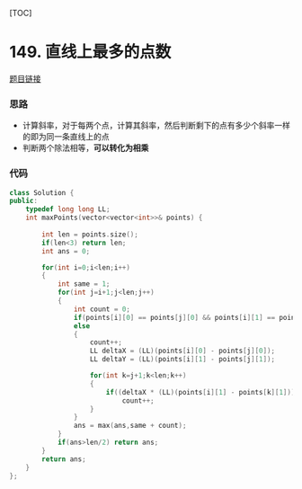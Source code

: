 [TOC]
# 149. 直线上最多的点数
[题目链接](https://leetcode-cn.com/problems/max-points-on-a-line/)

### 思路
* 计算斜率，对于每两个点，计算其斜率，然后判断剩下的点有多少个斜率一样的即为同一条直线上的点
* 判断两个除法相等，**可以转化为相乘**


### 代码

```cpp
class Solution {
public:
    typedef long long LL;
    int maxPoints(vector<vector<int>>& points) {
        
        int len = points.size();
        if(len<3) return len;
        int ans = 0;

        for(int i=0;i<len;i++)
        {
            int same = 1;
            for(int j=i+1;j<len;j++)
            {
                int count = 0;
                if(points[i][0] == points[j][0] && points[i][1] == points[j][1]) same++;
                else
                {
                    count++;
                    LL deltaX = (LL)(points[i][0] - points[j][0]);
                    LL deltaY = (LL)(points[i][1] - points[j][1]);

                    for(int k=j+1;k<len;k++)
                    {
                        if((deltaX * (LL)(points[i][1] - points[k][1]))== (deltaY * (LL)(points[i][0] - points[k][0])))
                            count++;
                    }
                }
                ans = max(ans,same + count);
            }
            if(ans>len/2) return ans;
        }
        return ans;
    }
};
```

